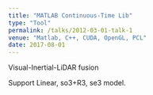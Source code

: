 ```yaml
---
title: "MATLAB Continuous-Time Lib"
type: "Tool"
permalink: /talks/2012-03-01-talk-1
venue: "Matlab, C++, CUDA, OpenGL, PCL"
date: 2017-08-01
---
```


Visual-Inertial-LiDAR fusion

Support Linear, so3+R3, se3 model.
